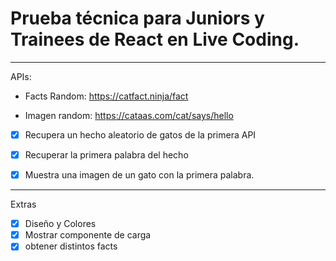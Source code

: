 # Prueba técnica para Juniors y Trainees de React en Live Coding.

---

APIs:

- Facts Random: https://catfact.ninja/fact

- Imagen random: https://cataas.com/cat/says/hello

- [x] Recupera un hecho aleatorio de gatos de la primera API

- [x] Recuperar la primera palabra del hecho

- [x] Muestra una imagen de un gato con la primera palabra.

---

Extras

- [x] Diseño y Colores
- [x] Mostrar componente de carga
- [x] obtener distintos facts

